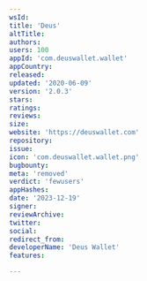 ```yaml
---
wsId: 
title: 'Deus'
altTitle: 
authors: 
users: 100
appId: 'com.deuswallet.wallet'
appCountry: 
released: 
updated: '2020-06-09'
version: '2.0.3'
stars: 
ratings: 
reviews: 
size: 
website: 'https://deuswallet.com'
repository: 
issue: 
icon: 'com.deuswallet.wallet.png'
bugbounty: 
meta: 'removed'
verdict: 'fewusers'
appHashes: 
date: '2023-12-19'
signer: 
reviewArchive: 
twitter: 
social: 
redirect_from: 
developerName: 'Deus Wallet'
features: 

---
```


